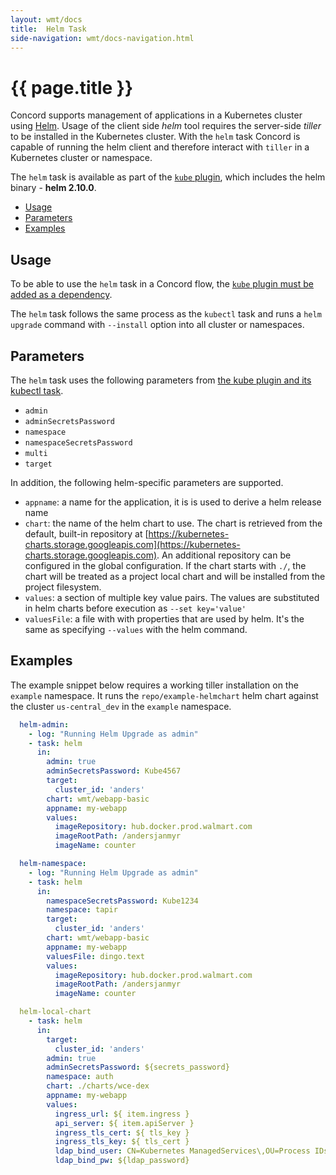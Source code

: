 ```yaml
---
layout: wmt/docs
title:  Helm Task
side-navigation: wmt/docs-navigation.html
---
```


# {{ page.title }}

Concord supports management of applications in a Kubernetes cluster using
[Helm](https://helm.sh/). Usage of the client side _helm_ tool requires the
server-side _tiller_ to be installed in the Kubernetes cluster. With the `helm`
task Concord is capable of running the helm client and therefore interact with
`tiller` in a Kubernetes cluster or namespace.

The `helm` task is available as part of the [`kube` plugin](./kubectl.html),
which includes the helm binary - __helm 2.10.0__.

- [Usage](#usage)
- [Parameters](#parameters)
- [Examples](#examples)


## Usage

To be able to use the `helm` task in a Concord flow, the
[`kube` plugin must be added as a dependency](./kubectl.html#usage).

The `helm` task follows the same process as the `kubectl` task and
runs a `helm upgrade` command with `--install` option into all cluster or
namespaces.

## Parameters

The `helm` task uses the following parameters from
[the kube plugin and its kubectl task](./kubectl.html#).

- `admin`
- `adminSecretsPassword`
- `namespace`
- `namespaceSecretsPassword`
- `multi`
- `target`

In addition, the following helm-specific parameters are supported.

- `appname`: a name for the application, it is is used to derive a helm release
  name
- `chart`: the name of the  helm chart to use. The chart is retrieved from
  the default, built-in repository at
  [https://kubernetes-charts.storage.googleapis.com](https://kubernetes-charts.storage.googleapis.com).
  An additional repository can be configured in the global configuration.
  If the chart starts with `./`, the chart will be treated as a project local
  chart and will be installed from the project filesystem.
- `values`: a section of multiple key value pairs. The values are substituted
  in helm charts before execution as `--set key='value'`
- `valuesFile`: a file with with properties that are used by helm. It's the
    same as specifying `--values` with the helm command.

<a name="#examples">

## Examples

The example snippet below requires a working tiller installation on the
`example` namespace. It runs the `repo/example-helmchart` helm chart against
the cluster `us-central_dev` in the `example` namespace.

```yaml
  helm-admin:
    - log: "Running Helm Upgrade as admin"
    - task: helm
      in:
        admin: true
        adminSecretsPassword: Kube4567
        target:
          cluster_id: 'anders'
        chart: wmt/webapp-basic
        appname: my-webapp
        values:
          imageRepository: hub.docker.prod.walmart.com
          imageRootPath: /andersjanmyr
          imageName: counter

  helm-namespace:
    - log: "Running Helm Upgrade as admin"
    - task: helm
      in:
        namespaceSecretsPassword: Kube1234
        namespace: tapir
        target:
          cluster_id: 'anders'
        chart: wmt/webapp-basic
        appname: my-webapp
        valuesFile: dingo.text
        values:
          imageRepository: hub.docker.prod.walmart.com
          imageRootPath: /andersjanmyr
          imageName: counter

  helm-local-chart
    - task: helm
      in:
        target:
          cluster_id: 'anders'
        admin: true
        adminSecretsPassword: ${secrets_password}
        namespace: auth
        chart: ./charts/wce-dex
        appname: my-webapp
        values:
          ingress_url: ${ item.ingress }
          api_server: ${ item.apiServer }
          ingress_tls_cert: ${ tls_key }
          ingress_tls_key: ${ tls_cert }
          ldap_bind_user: CN=Kubernetes ManagedServices\,OU=Process IDs\,OU=Service Accounts\,DC=homeoffice\,DC=Wal-Mart\,DC=com
          ldap_bind_pw: ${ldap_password}
```

